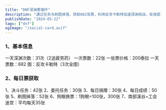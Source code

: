 ```yaml
---
title: "DNF深渊票循环"
description: "通过任务与刷图掉落，获取682张票，利用反攻卡勒特加速深渊挑战，有效提升资源获取。"
publishDate: "2024-05-22"
tags: ["dnf"]
ogImage: "/social-card.avif"
---
```


<!-- more --> 
### 1、基本信息

一天深渊次数：31次（2送疲劳药）
一次票数：22张
一张票价格：200泰拉
一天票数：682
图：反攻卡勒特（3次全图）

### 2、每日票获取

1、决斗任务：42张
2、委托任务：30张
3、每日捐赠：30张
4、每日成绩：50张
5、刷图掉落：52张
6、狗眼换票：1狗眼=100张，300张
7、南部溪谷+工会迷宫：平均每天35张

